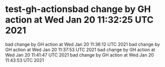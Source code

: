 # test-gh-actionsbad change by GH action at Wed Jan 20 11:32:25 UTC 2021
bad change by GH action at Wed Jan 20 11:36:12 UTC 2021
bad change by GH action at Wed Jan 20 11:37:53 UTC 2021
bad change by GH action at Wed Jan 20 11:41:47 UTC 2021
bad change by GH action at Wed Jan 20 11:43:53 UTC 2021
